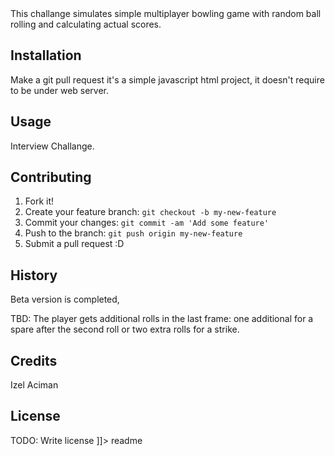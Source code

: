 <snippet>
  <content><![CDATA[
# ${1:Bownling Challange}

This challange simulates simple multiplayer bowling game with random ball rolling and calculating actual scores.

## Installation

Make a git pull request it's a simple  javascript html project, it doesn't require to be under web server.

## Usage

Interview Challange.

## Contributing

1. Fork it!
2. Create your feature branch: `git checkout -b my-new-feature`
3. Commit your changes: `git commit -am 'Add some feature'`
4. Push to the branch: `git push origin my-new-feature`
5. Submit a pull request :D

## History

Beta version is completed,

TBD: The player gets additional rolls in the last frame: one additional for a spare after the second roll or two extra rolls for a strike.

## Credits

Izel Aciman

## License

TODO: Write license
]]></content>
  <tabTrigger>readme</tabTrigger>
</snippet>